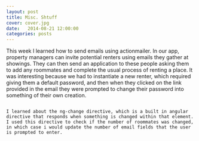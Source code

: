 ```yaml
---
layout: post
title: Misc. Shtuff
cover: cover.jpg
date:   2014-08-21 12:00:00
categories: posts
---
```


This week I learned how to send emails using actionmailer. In our app, property managers can invite potential renters using emails they gather at showings. They can then send an application to these people asking them to add any roommates and complete the usual process of renting a place. It was interesting because we had to instantiate a new renter, which required giving them a default password, and then when they clicked on the link provided in the email they were prompted to change their password into something of their own creation.

<code>
I learned about the ng-change directive, which is a built in angular directive that responds when something is changed within that element. I used this directive to check if the number of roommates was changed, in which case i would update the number of email fields that the user is prompted to enter.
<code>
